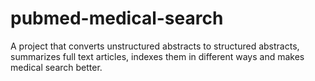 # pubmed-medical-search
A project that converts unstructured abstracts to structured abstracts, summarizes full text articles, indexes them in different ways and makes medical search better.
